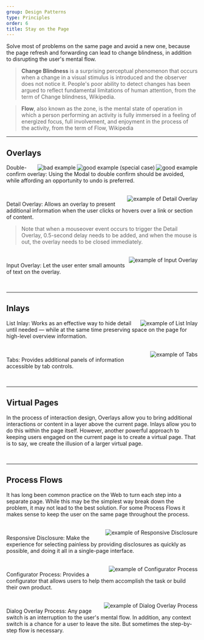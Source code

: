 ```yaml
---
group: Design Patterns
type: Principles
order: 6
title: Stay on the Page
---
```


Solve most of problems on the same page and avoid a new one, because the page refresh and forwarding can lead to change blindness, in addition to disrupting the user's mental flow.

> **Change Blindness** is a surprising perceptual phenomenon that occurs when a change in a visual stimulus is introduced and the observer does not notice it. People's poor ability to detect changes has been argued to reflect fundamental limitations of human attention, from the term of Change blindness, Wikipedia.

> **Flow**, also known as the zone, is the mental state of operation in which a person performing an activity is fully immersed in a feeling of energized focus, full involvement, and enjoyment in the process of the activity, from the term of Flow, Wikipedia

---

## Overlays

<img class="preview-img" align="right" alt="good example" description="As the user clicks delete, a success message and an undo button are displayed. When the user does nothing within one minute or click the undo button, the message and the button disappear." src="https://gw.alipayobjects.com/zos/rmsportal/YfhMlEIayfwnxiILcebI.png" good>

<img class="preview-img" align="right" alt="good example (special case)" description="If the undo operation is invalid, the Popconfirm is displayed after clicking the delete button. The user can stay on the page to double confirm." src="https://gw.alipayobjects.com/zos/rmsportal/AKtiXJTTQEjKFOCQGZMa.png" good>

<img class="preview-img" align="right" alt="bad example" description="
Abusing the Modal can neither bring the context into the popup, which is prone to interrupt the user's flow, nor allow the user to undo the change." src="https://gw.alipayobjects.com/zos/rmsportal/cGqkngXLMBlmMyoHtgFs.png" bad>

Double-confirm overlay: Using the Modal to double confirm should be avoided, while affording an opportunity to undo is preferred.

<br>

<img class="preview-img" align="right" alt="example of Detail Overlay " description="Click the eye icon to see more information." src="https://gw.alipayobjects.com/zos/rmsportal/yagQVxwdzuXOulzqdxEq.png">

Detail Overlay: Allows an overlay to present additional information when the user clicks or hovers over a link or section of content.

> Note that when a mouseover event occurs to trigger the Detail Overlay, 0.5-second delay needs to be added, and when the mouse is out, the overlay needs to be closed immediately.

<br>

<img class="preview-img" align="right" alt="example of Input Overlay" description="Click the edit icon to trigger the Input Overlay. Click the outside of it to preserve the input and close it." src="https://gw.alipayobjects.com/zos/rmsportal/lLhJKFcaJnIPxFCjvUKY.png">

Input Overlay: Let the user enter small amounts of text on the overlay.

<br>

---

## Inlays

<img class="preview-img" align="right" alt="example of List Inlay" src="https://gw.alipayobjects.com/zos/rmsportal/TgoEocLVYXfMKzFGwJar.png">

List Inlay: Works as an effective way to hide detail until needed — while at the same time preserving space on the page for high-level overview information.

<br>

<img class="preview-img" align="right" alt="example of Tabs" src="https://gw.alipayobjects.com/zos/rmsportal/CKwQXddFJnJHsyFAifsg.png">

Tabs: Provides additional panels of information accessible by tab controls.

<br>

---

## Virtual Pages

In the process of interaction design, Overlays allow you to bring additional interactions or content in a layer above the current page. Inlays allow you to do this within the page itself. However, another powerful approach to keeping users engaged on the current page is to create a virtual page. That is to say, we create the illusion of a larger virtual page.

<br>

---

## Process Flows

It has long been common practice on the Web to turn each step into a separate page. While this may be the simplest way break down the problem, it may not lead to the best solution. For some Process Flows it makes sense to keep the user on the same page throughout the process.

<br>

<img class="preview-img" align="right" alt="example of Responsive Disclosure" src="https://gw.alipayobjects.com/zos/rmsportal/OIxzAapqoGokUSIuFOWC.png">

Responsive Disclosure: Make the experience for selecting painless by providing disclosures as quickly as possible, and doing it all in a single-page interface.

<br>

<img class="preview-img" align="right" alt="example of Configurator Process" src="https://gw.alipayobjects.com/zos/rmsportal/nVgSYAiXfKGMHxkjypPp.png">

Configurator Process: Provides a configurator that allows users to help them accomplish the task or build their own product.

<br>

<img class="preview-img" align="right" alt="example of Dialog Overlay Process" src="https://gw.alipayobjects.com/zos/rmsportal/YutBaHmScUzpbKdFWDcg.png">

Dialog Overlay Process: Any page switch is an interruption to the user's mental flow. In addition, any context switch is a chance for a user to leave the site. But sometimes the step-by-step flow is necessary.
